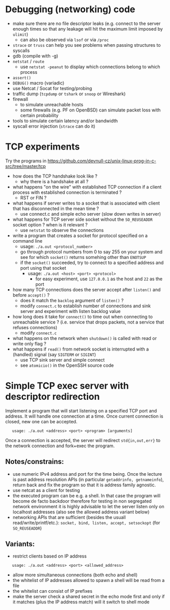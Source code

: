 # Debugging (networking) code
  - make sure there are no file descriptor leaks (e.g. connect to the server enough times so that any leakage will hit the maximum limit imposed by `ulimit`)
    - can also be observed via `lsof` or via `/proc`
  - `strace` or `truss` can help you see problems when passing structures to syscalls
  - gdb (compile with -g)
  - `netstat` / `route`
    - use `netstat -peanut` to display which connections belong to which process
  - `assert()`
  - `DEBUG()` macro (variadic)
  - use Netcat / Socat for testing/probing
  - traffic dump (`tcpdump` or `tshark` or `snoop` or Wireshark)
  - firewall
    - to simulate unreachable hosts
    - some firewalls (e.g. PF on OpenBSD) can simulate packet loss with certain probability
  - tools to simulate certain latency and/or bandwidth
  - syscall error injection (`strace` can do it)

# TCP experiments

Try the programs in https://github.com/devnull-cz/unix-linux-prog-in-c-src/tree/master/tcp

- how does the TCP handshake look like ?
  - why there is a handshake at all ?
- what happens "on the wire" with established TCP connection if a client process with established connection is terminated ?
  - RST or FIN ?
- what happens if server writes to a socket that is associated with client that has disconnected in the mean time ?
  - use connect.c and simple echo server (slow down writes in server)
- what happens for TCP server side socket without the `SO_REUSEADDR` socket option ? when is it relevant ?
  - use `netstat` to observe the connections
- write a program that creates a socket for protocol specified on a command line
  - usage: `./a.out <protocol_number>`
  - go through protocol numbers from 0 to say 255 on your system and see for which `socket()` returns somehing other than `ENOTSUP`
  - if the `socket()` succeeded, try to connect to a specified address and port using that socket
    - usage: `./a.out <host> <port> <protocol>`
      - for easy experiment, use `127.0.0.1` as the host and `22` as the port
- how many TCP connections does the server accept after `listen()` and before `accept()` ?
  - does it match the `backlog` argument of `listen()` ?
  - modify `connect.c` to establish number of connections and sink server and experiment with listen backlog value
- how long does it take for `connect()` to time out when connecting to unreachable service ? (i.e. service that drops packets, not a service that refuses connections)
  - modify `connect.c`
- what happens on the network when `shutdown()` is called with read or write only flag ?
- what happens if `read()` from network socket is interrupted with a (handled) signal (say `SIGTERM` or `SIGINT`)
  - use TCP sink server and simple connect
  - see `atomicio()` in the OpenSSH source code

# Simple TCP exec server with descriptor redirection

Implement a program that will start listening on a specified TCP port and address.
It will handle one connection at a time. Once current connection is closed,
new one can be accepted.
```
   usage: ./a.out <address> <port> <program> [arguments]
```
Once a connection is accepted, the server will redirect `std{in,out,err}` to the network
connection and fork+exec the program.

## Notes/constrains:
 - use numeric IPv4 address and port for the time being. Once the lecture is past address resolution APIs (in particular `getaddrinfo, getnameinfo`), return back and fix the program so that it is address family agnostic.
 - use netcat as a client for testing
 - the executed program can be e.g. a shell. In that case the program will become de facto backdoor therefore for testing in non segregated network environment it is highly advisable to let the server listen only on localhost addresses (also see the allowed address variant below)
 - networking APIs that are sufficient (besides the usuall read/write/printf/etc.): `socket, bind, listen, accept, setsockopt` (for `SO_REUSEADDR`)

## Variants:
   - restrict clients based on IP address
```
   usage: ./a.out <address> <port> <allowed_address>
```
   - allow more simultaneous connections (both echo and shell)
   - the whitelist of IP addresses allowed to spawn a shell will be read from a file
   - the whitelist can consist of IP prefixes
   - make the server check a shared secret in the echo mode first and only if it matches (plus the IP address match) will it switch to shell mode
